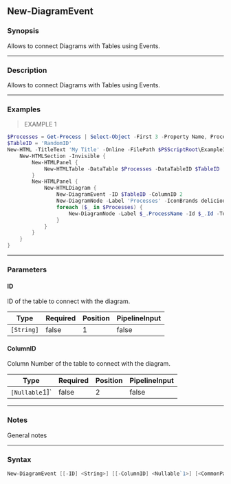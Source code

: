 New-DiagramEvent
----------------

### Synopsis
Allows to connect Diagrams with Tables using Events.

---

### Description

Allows to connect Diagrams with Tables using Events.

---

### Examples
> EXAMPLE 1

```PowerShell
$Processes = Get-Process | Select-Object -First 3 -Property Name, ProcessName, Id, FileVersion, WorkingSet
$TableID = 'RandomID'
New-HTML -TitleText 'My Title' -Online -FilePath $PSScriptRoot\Example30-LinkedProcesses.html -ShowHTML {
    New-HTMLSection -Invisible {
        New-HTMLPanel {
            New-HTMLTable -DataTable $Processes -DataTableID $TableID
        }
        New-HTMLPanel {
            New-HTMLDiagram {
                New-DiagramEvent -ID $TableID -ColumnID 2
                New-DiagramNode -Label 'Processes' -IconBrands delicious
                foreach ($_ in $Processes) {
                    New-DiagramNode -Label $_.ProcessName -Id $_.Id -To 'Processes'
                }
            }
        }
    }
}
```

---

### Parameters
#### **ID**
ID of the table to connect with the diagram.

|Type      |Required|Position|PipelineInput|
|----------|--------|--------|-------------|
|`[String]`|false   |1       |false        |

#### **ColumnID**
Column Number of the table to connect with the diagram.

|Type          |Required|Position|PipelineInput|
|--------------|--------|--------|-------------|
|`[Nullable`1]`|false   |2       |false        |

---

### Notes
General notes

---

### Syntax
```PowerShell
New-DiagramEvent [[-ID] <String>] [[-ColumnID] <Nullable`1>] [<CommonParameters>]
```
